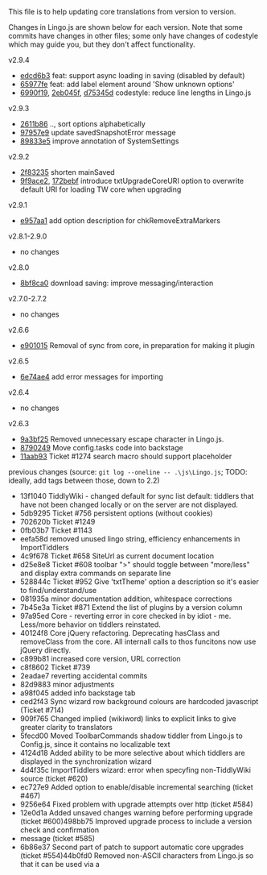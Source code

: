This file is to help updating core translations from version to version.

Changes in Lingo.js are shown below for each version.
Note that some commits have changes in other files;
some only have changes of codestyle which may guide you, but they don't affect functionality.

v2.9.4
* [edcd6b3](https://github.com/TiddlyWiki/TiddlyWikiClassic/commit/edcd6b3) feat: support async loading in saving (disabled by default)
* [65977fe](https://github.com/TiddlyWiki/TiddlyWikiClassic/commit/65977fe) feat: add label element around 'Show unknown options'
* [6990f19](https://github.com/TiddlyWiki/TiddlyWikiClassic/commit/6990f19), [2eb045f](https://github.com/TiddlyWiki/TiddlyWikiClassic/commit/2eb045f), [d75345d](https://github.com/TiddlyWiki/TiddlyWikiClassic/commit/d75345d) codestyle: reduce line lengths in Lingo.js

v2.9.3
* [2611b86](https://github.com/TiddlyWiki/TiddlyWikiClassic/commit/2611b86) .., sort options alphabetically
* [97957e9](https://github.com/TiddlyWiki/TiddlyWikiClassic/commit/97957e9) update savedSnapshotError message
* [89833e5](https://github.com/TiddlyWiki/TiddlyWikiClassic/commit/89833e5) improve annotation of SystemSettings

v2.9.2
* [2f83235](https://github.com/TiddlyWiki/TiddlyWikiClassic/commit/2f83235) shorten mainSaved
* [9f9ace2](https://github.com/TiddlyWiki/TiddlyWikiClassic/commit/9f9ace2), [172bebf](https://github.com/TiddlyWiki/TiddlyWikiClassic/commit/172bebf) introduce txtUpgradeCoreURI option to overwrite default URI for loading TW core when upgrading

v2.9.1
* [e957aa1](https://github.com/TiddlyWiki/TiddlyWikiClassic/commit/e957aa1) add option description for chkRemoveExtraMarkers

v2.8.1-2.9.0
* no changes

v2.8.0
* [8bf8ca0](https://github.com/TiddlyWiki/TiddlyWikiClassic/commit/8bf8ca0) download saving: improve messaging/interaction

v2.7.0-2.7.2
* no changes

v2.6.6
* [e901015](https://github.com/TiddlyWiki/TiddlyWikiClassic/commit/e901015) Removal of sync from core, in preparation for making it plugin

v2.6.5
* [6e74ae4](https://github.com/TiddlyWiki/TiddlyWikiClassic/commit/6e74ae4) add error messages for importing

v2.6.4
* no changes

v2.6.3
* [9a3bf25](https://github.com/TiddlyWiki/TiddlyWikiClassic/commit/9a3bf25) Removed unnecessary escape character in Lingo.js.
* [8790249](https://github.com/TiddlyWiki/TiddlyWikiClassic/commit/8790249) Move config.tasks code into backstage
* [11aab93](https://github.com/TiddlyWiki/TiddlyWikiClassic/commit/11aab93) Ticket #1274 search macro should support placeholder

previous changes (source: `git log --oneline -- .\js\Lingo.js`; TODO: ideally, add tags between those, down to 2.2)
* 13f1040 TiddlyWiki - changed default for sync list default: tiddlers that have not been changed locally or on the server are not displayed.
* 5db9295 Ticket #756 persistent options (without cookies)
* 702620b Ticket #1249
* 0fb03b7 Ticket #1143
* eefa58d removed unused lingo string, efficiency enhancements in ImportTiddlers
* 4c9f678 Ticket #658 SiteUrl as current document location
* d25e8e8 Ticket #608 toolbar ">" should toggle between "more/less" and display extra commands on separate line
* 528844c Ticket #952 Give 'txtTheme' option a description so it's easier to find/understand/use
* 081935a minor documentation addition, whitespace corrections
* 7b45e3a Ticket #871 Extend the list of plugins by a version column
* 97a95ed Core - reverting error in core checked in by idiot - me.  Less/more behavior on tiddlers reinstated.
* 40124f8 Core jQuery refactoring. Deprecating hasClass and removeClass from the core.  All internall calls to thos funcitons now use jQuery directly.      
* c899b81 increased core version, URL correction
* c8f8602 Ticket #739
* 2eadae7 reverting accidental commits
* 82d9883 minor adjustments
* a98f045 added info backstage tab
* ced2f43 Sync wizard row background colours are hardcoded javascript (Ticket #714)
* 909f765 Changed implied (wikiword) links to explicit links to give greater clarity to translators
* 5fecd00 Moved ToolbarCommands shadow tiddler from Lingo.js to Config.js, since it contains no localizable text
* 4124d18 Added ability to be more selective about which tiddlers are displayed in the synchronization wizard
* 4d4f35c ImportTiddlers wizard: error when specyfing non-TiddlyWiki source (ticket #620)
* ec727e9 Added option to enable/disable incremental searching (ticket #467)   
* 9256e64 Fixed problem with upgrade attempts over http (ticket #584)
* 12e0d1a Added unsaved changes warning before performing upgrade (ticket #600)498bb75 Improved upgrade process to include a version check and confirmation 
* message (ticket #585)
* 6b86e37 Second part of patch to support automatic core upgrades (ticket #554)44b0fd0 Removed non-ASCII characters from Lingo.js so that it can be used via a <script> tag (ticket #572)
* 2c24aa4 First part of new core upgrade mechanism (ticket #554)
* b6cb0b9 Friendlier toolbar customisation (ticket #488)
* 887f04e Corrected annotation for MarkupPostBody tiddler (ticket #499)        
* 48b364b Made the warning against modifying StyleSheetLayout and StyleSheetColors be stronger (ticket #404)
* 25f3f5c Fixed problem with sync error in Internet Explorer (ticket #421)
* ...